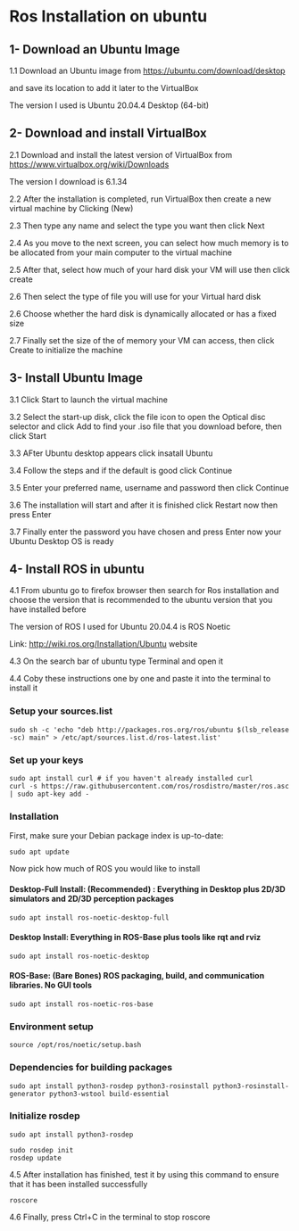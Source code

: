 # Ros Installation on ubuntu

## 1- Download an Ubuntu Image

1.1 Download an Ubuntu image from https://ubuntu.com/download/desktop

and save its location to add it later to the VirtualBox

The version I used is Ubuntu 20.04.4 Desktop (64-bit)

## 2- Download and install VirtualBox

2.1 Download and install the latest version of VirtualBox from https://www.virtualbox.org/wiki/Downloads

The version I download is 6.1.34

2.2 After the installation is completed, run VirtualBox then create a new virtual machine by Clicking (New) 

2.3 Then type any name and select the type you want then click Next 

2.4 As you move to the next screen, you can select how much memory is to be allocated from your main computer to the virtual machine 

2.5 After that, select how much of your hard disk your VM will use then click create

2.6 Then select the type of file you will use for your Virtual hard disk

2.6 Choose whether the hard disk is dynamically allocated or has a fixed size

2.7 Finally set the size of the of memory your VM can access, then click Create to initialize the machine

## 3- Install Ubuntu Image

3.1 Click Start to launch the virtual machine

3.2 Select the start-up disk, click the file icon to open the Optical disc selector and click Add to find your .iso file that you download before, then click Start

3.3 AFter Ubuntu desktop appears click insatall Ubuntu

3.4 Follow the steps and if the default is good click Continue

3.5 Enter your preferred name, username and password then click Continue

3.6 The installation will start and after it is finished click Restart now then press Enter

3.7 Finally enter the password you have chosen and press Enter now your Ubuntu Desktop OS is ready

## 4- Install ROS in ubuntu

4.1 From ubuntu go to firefox browser then search for Ros installation and choose the version that is recommended to the ubuntu version that you have installed before

The version of ROS I used for Ubuntu 20.04.4 is ROS Noetic

Link: http://wiki.ros.org/Installation/Ubuntu website

4.3 On the search bar of ubuntu type Terminal and open it

4.4 Coby these instructions one by one and paste it into the terminal to install it

### Setup your sources.list
```
sudo sh -c 'echo "deb http://packages.ros.org/ros/ubuntu $(lsb_release -sc) main" > /etc/apt/sources.list.d/ros-latest.list'
```
### Set up your keys
```
sudo apt install curl # if you haven't already installed curl
curl -s https://raw.githubusercontent.com/ros/rosdistro/master/ros.asc | sudo apt-key add -
```
### Installation
First, make sure your Debian package index is up-to-date:
```
sudo apt update
```
Now pick how much of ROS you would like to install
#### Desktop-Full Install: (Recommended) : Everything in Desktop plus 2D/3D simulators and 2D/3D perception packages
```
sudo apt install ros-noetic-desktop-full
```
#### Desktop Install: Everything in ROS-Base plus tools like rqt and rviz
```
sudo apt install ros-noetic-desktop
```
#### ROS-Base: (Bare Bones) ROS packaging, build, and communication libraries. No GUI tools
```
sudo apt install ros-noetic-ros-base
```
### Environment setup
```
source /opt/ros/noetic/setup.bash
```
### Dependencies for building packages
```
sudo apt install python3-rosdep python3-rosinstall python3-rosinstall-generator python3-wstool build-essential
```
### Initialize rosdep
```
sudo apt install python3-rosdep
```
```
sudo rosdep init
rosdep update
```

4.5 After installation has finished, test it by using this command to ensure that it has been installed successfully
```
roscore
```
4.6 Finally, press Ctrl+C in the terminal to stop roscore

